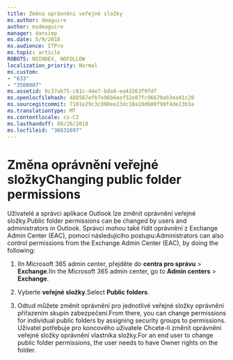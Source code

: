 ```yaml
---
title: Změna oprávnění veřejné složky
ms.author: dmaguire
author: msdmaguire
manager: dansimp
ms.date: 5/9/2018
ms.audience: ITPro
ms.topic: article
ROBOTS: NOINDEX, NOFOLLOW
localization_priority: Normal
ms.custom:
- "633"
- "3500007"
ms.assetid: 0c37ab75-c81c-44e7-bda8-ea43263f9fdf
ms.openlocfilehash: 488567efb7e96b6eef52e87fc96670ab3ea91c20
ms.sourcegitcommit: 7101e29c3c890ee23dc10a10d608f90f4de13b3a
ms.translationtype: MT
ms.contentlocale: cs-CZ
ms.lasthandoff: 08/26/2019
ms.locfileid: "36631697"
---
```

# <a name="changing-public-folder-permissions"></a><span data-ttu-id="5fd30-102">Změna oprávnění veřejné složky</span><span class="sxs-lookup"><span data-stu-id="5fd30-102">Changing public folder permissions</span></span>

<span data-ttu-id="5fd30-103">Uživatelé a správci aplikace Outlook lze změnit oprávnění veřejné složky.</span><span class="sxs-lookup"><span data-stu-id="5fd30-103">Public folder permissions can be changed by users and administrators in Outlook.</span></span> <span data-ttu-id="5fd30-104">Správci mohou také řídit oprávnění z Exchange Admin Center (EAC), pomocí následujícího postupu:</span><span class="sxs-lookup"><span data-stu-id="5fd30-104">Administrators can also control permissions from the Exchange Admin Center (EAC), by doing the following:</span></span>
  
1. <span data-ttu-id="5fd30-105">IIn Microsoft 365 admin center, přejděte do **centra pro správu** \> **Exchange**.</span><span class="sxs-lookup"><span data-stu-id="5fd30-105">IIn the Microsoft 365 admin center, go to **Admin centers** \> **Exchange**.</span></span>

2. <span data-ttu-id="5fd30-106">Vyberte **veřejné složky**.</span><span class="sxs-lookup"><span data-stu-id="5fd30-106">Select **Public folders**.</span></span>

3. <span data-ttu-id="5fd30-107">Odtud můžete změnit oprávnění pro jednotlivé veřejné složky oprávnění přiřazením skupin zabezpečení.</span><span class="sxs-lookup"><span data-stu-id="5fd30-107">From there, you can change permissions for individual public folders by assigning security groups to permissions.</span></span> <span data-ttu-id="5fd30-108">Uživatel potřebuje pro koncového uživatele Chcete-li změnit oprávnění veřejné složky oprávnění vlastníka složky.</span><span class="sxs-lookup"><span data-stu-id="5fd30-108">For an end user to change public folder permissions, the user needs to have Owner rights on the folder.</span></span>
